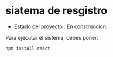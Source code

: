 <h1> siatema de resgistro</h1>

- Estado del proyecto : En construccion. 

Para ejecutar el sistema, debes poner:

```npm install react```
